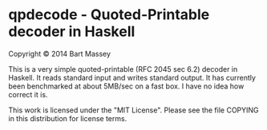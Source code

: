 # qpdecode - Quoted-Printable decoder in Haskell
Copyright © 2014 Bart Massey

This is a very simple quoted-printable (RFC 2045 sec 6.2)
decoder in Haskell. It reads standard input and writes
standard output. It has currently been benchmarked at about
5MB/sec on a fast box. I have no idea how correct it is.

This work is licensed under the "MIT License". Please see
the file COPYING in this distribution for license terms.

